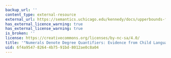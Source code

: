 ```yaml
---
backup_url: ''
content_type: external-resource
external_url: https://semantics.uchicago.edu/kennedy/docs/upperbounds-final.pdf
has_external_licence_warning: true
has_external_license_warning: true
is_broken: ''
license: https://creativecommons.org/licenses/by-nc-sa/4.0/
title: '"Numerals Denote Degree Quantifiers: Evidence from Child Language" (PDF)'
uid: 6f4a9547-8264-4b75-91bd-8012ae0c8a04
---
```

